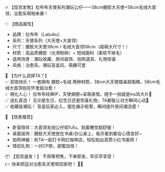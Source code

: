🔥 【现货发售】拉布布天使系列潮玩公仔——38cm搪胶大天使+58cm毛绒大首领，治愈系萌物来袭！  

✨ 【商品属性】  
- 品牌：拉布布（Labubu）  
- 系列：天使系列（大天使+大首领）  
- 尺寸：搪胶大天使38cm / 毛绒大首领58cm（超萌大尺寸！）  
- 材质：高品质搪胶（光滑耐摔）+ 短绒面料（柔软不掉毛）  
- 适用场景：潮玩收藏、房间装饰、拍照道具、礼物惊喜  
- 风格：治愈系、潮玩盲盒风、萌趣可爱  

🎀 【为什么选择TA？】  
✅ 双倍快乐！ 一套拥有 搪胶+毛绒 两种材质，38cm大天使摆桌超吸睛，58cm毛绒大首领抱在怀里超治愈！  
✅ 萌化人心！ 拉布布经典IP，天使翅膀+呆萌表情，随手一拍就是ins风大片📸  
✅ 送礼首选！ 无论是生日、纪念日还是惊喜礼物，TA都能让对方瞬间心动💖  
✅ 收藏级潮玩！ 盲盒玩家必入，摆在展示柜里，瞬间提升房间潮流感！  

🏡 【场景推荐】  
- 卧室陪伴：大首领毛绒公仔软fufu，抱着睡觉超舒服！  
- 桌面装饰：搪胶大天使放在书桌/办公桌上，每天看到都会心情变好~  
- 拍照神器：和TA一起打卡网红咖啡店，轻松拍出高赞小红书美照！  
- 情侣礼物：一对CP款，甜蜜加倍！  

📦 【现货速发！】 不用等预售，下单即发，早买早享受！  
👉 快来把这对治愈系天使带回家吧！ 🛒💨  